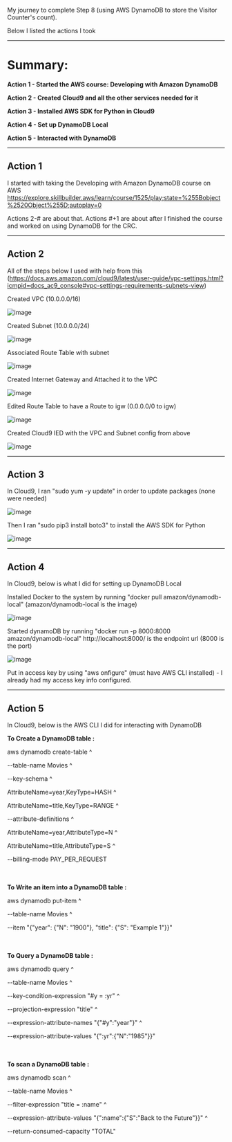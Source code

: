 My journey to complete Step 8 (using AWS DynamoDB to store the Visitor Counter's count).

Below I listed the actions I took

***
# Summary: #
**Action 1 - Started the AWS course: Developing with Amazon DynamoDB**

**Action 2 - Created Cloud9 and all the other services needed for it**

**Action 3 - Installed AWS SDK for Python in Cloud9**

**Action 4 - Set up DynamoDB Local**

**Action 5 - Interacted with DynamoDB**
***

## Action 1 
I started with taking the Developing with Amazon DynamoDB course on AWS https://explore.skillbuilder.aws/learn/course/1525/play;state=%255Bobject%2520Object%255D;autoplay=0

Actions 2-# are about that. Actions #+1 are about after I finished the course and worked on using DynamoDB for the CRC. 
***
## Action 2
All of the steps below I used with help from this (https://docs.aws.amazon.com/cloud9/latest/user-guide/vpc-settings.html?icmpid=docs_ac9_console#vpc-settings-requirements-subnets-view)

Created VPC (10.0.0.0/16)

![image](https://github.com/StudentLoans999/AWS/assets/77641113/8ff30d1a-9553-4759-a5d1-671b51406917)

Created Subnet (10.0.0.0/24)

![image](https://github.com/StudentLoans999/AWS/assets/77641113/1caa9e71-f0ec-4460-8609-04f9342947d9)


Associated Route Table with subnet

![image](https://github.com/StudentLoans999/AWS/assets/77641113/7f4ea8c4-2543-42ce-b76b-3b88a8e74400)


Created Internet Gateway and Attached it to the VPC

![image](https://github.com/StudentLoans999/AWS/assets/77641113/8e1cb95a-95b3-4045-b32e-0966e518ef54)

Edited Route Table to have a Route to igw (0.0.0.0/0 to igw)

![image](https://github.com/StudentLoans999/AWS/assets/77641113/09f75742-51eb-4994-bb07-51a20f2ffa08)

Created Cloud9 IED with the VPC and Subnet config from above

![image](https://github.com/StudentLoans999/AWS/assets/77641113/d5d032ed-8f72-4c93-969f-438c701b39c3)
***
## Action 3
In Cloud9, I ran "sudo yum -y update" in order to update packages (none were needed)

![image](https://github.com/StudentLoans999/AWS/assets/77641113/d4925fa8-8248-43fe-baf8-264828399805)

Then I ran "sudo pip3 install boto3" to install the AWS SDK for Python 

![image](https://github.com/StudentLoans999/AWS/assets/77641113/3d0ed25f-780a-4b92-8479-d5978542bf56)
***
## Action 4
In Cloud9, below is what I did for setting up DynamoDB Local

Installed Docker to the system by running "docker pull amazon/dynamodb-local" (amazon/dynamodb-local is the image)

![image](https://github.com/StudentLoans999/AWS/assets/77641113/f245bb3b-ecd6-4385-9f10-b4e5d317d6f7)

Started dynamoDB by running "docker run -p 8000:8000 amazon/dynamodb-local" http://localhost:8000/ is the endpoint url (8000 is the port)

![image](https://github.com/StudentLoans999/AWS/assets/77641113/d9b533e9-eb97-41d3-a1fc-80ca297b5418)

Put in access key by using "aws onfigure" (must have AWS CLI installed) - I already had my access key info configured.
***
## Action 5
In Cloud9, below is the AWS CLI I did for interacting with DynamoDB

**To Create a DynamoDB table :**

aws dynamodb create-table ^

  --table-name Movies ^
  
  --key-schema ^
  
   AttributeName=year,KeyType=HASH ^
   
   AttributeName=title,KeyType=RANGE ^
   
   --attribute-definitions ^
   
   AttributeName=year,AttributeType=N ^
   
   AttributeName=title,AttributeType=S ^
   
   --billing-mode PAY_PER_REQUEST
  
<br></br>
**To Write an item into a DynamoDB table :**

aws dynamodb put-item ^

  --table-name Movies ^
  
  --item "{\"year\": {\"N\": \"1900\"}, \"title\": {\"S\": \"Example 1\"}}"
  
<br></br>
**To Query a DynamoDB table :** 

aws dynamodb query ^

  --table-name Movies ^
  
  --key-condition-expression "#y = :yr" ^
  
  --projection-expression "title" ^
  
  --expression-attribute-names "{\"#y\":\"year\"}" ^
  
  --expression-attribute-values "{\":yr\":{\"N\":\"1985\"}}"
  
<br></br>
**To scan a DynamoDB table :**

aws dynamodb scan ^

  --table-name Movies ^
  
  --filter-expression "title = :name" ^

  --expression-attribute-values "{\":name\":{\"S\":\"Back to the Future\"}}" ^
  
  --return-consumed-capacity "TOTAL"
